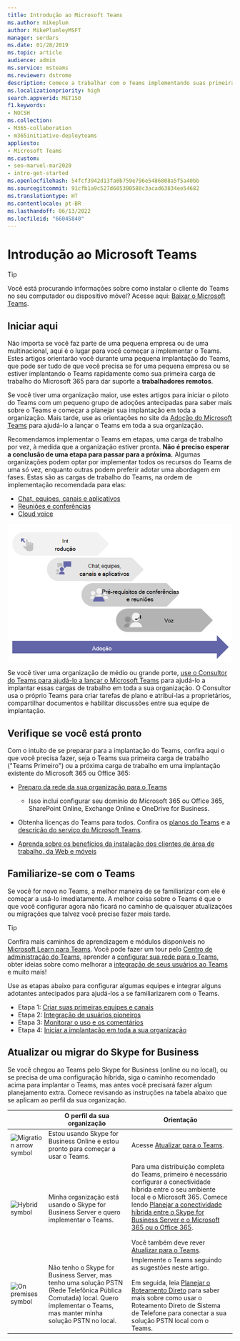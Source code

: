 ```yaml
---
title: Introdução ao Microsoft Teams
ms.author: mikeplum
author: MikePlumleyMSFT
manager: serdars
ms.date: 01/28/2019
ms.topic: article
audience: admin
ms.service: msteams
ms.reviewer: dstrome
description: Comece a trabalhar com o Teams implementando suas primeiras equipes e canais, para que você possa aumentar sua experiência com o Teams antes de implantá-lo o em sua organização.
ms.localizationpriority: high
search.appverid: MET150
f1.keywords:
- NOCSH
ms.collection:
- M365-collaboration
- m365initiative-deployteams
appliesto:
- Microsoft Teams
ms.custom:
- seo-marvel-mar2020
- intro-get-started
ms.openlocfilehash: 54fcf3942d13fa0b759e796e5486808a5f5a40bb
ms.sourcegitcommit: 91cfb1a9c527d605300580c3acad63834ee54682
ms.translationtype: HT
ms.contentlocale: pt-BR
ms.lasthandoff: 06/13/2022
ms.locfileid: "66045840"
---
```

# <a name="get-started-with-microsoft-teams"></a>Introdução ao Microsoft Teams

> [!TIP]
> Você está procurando informações sobre como instalar o cliente do Teams no seu computador ou dispositivo móvel? Acesse aqui: [Baixar o Microsoft Teams](https://www.microsoft.com/microsoft-teams/download-app).

## <a name="start-here"></a>Iniciar aqui

Não importa se você faz parte de uma pequena empresa ou de uma multinacional, aqui é o lugar para você começar a implementar o Teams. Estes artigos orientarão você durante uma pequena implantação do Teams, que pode ser tudo de que você precisa se for uma pequena empresa ou se estiver implantando o Teams rapidamente como sua primeira carga de trabalho do Microsoft 365 para dar suporte a **trabalhadores remotos**.

Se você tiver uma organização maior, use estes artigos para iniciar o piloto do Teams com um pequeno grupo de adoções antecipadas para saber mais sobre o Teams e começar a planejar sua implantação em toda a organização. Mais tarde, use as orientações no site da [Adoção do Microsoft Teams](https://adoption.microsoft.com/microsoft-teams/#get-started) para ajudá-lo a lançar o Teams em toda a sua organização.

Recomendamos implementar o Teams em etapas, uma carga de trabalho por vez, à medida que a organização estiver pronta. **Não é preciso esperar a conclusão de uma etapa para passar para a próxima.** Algumas organizações podem optar por implementar todos os recursos do Teams de uma só vez, enquanto outras podem preferir adotar uma abordagem em fases. Estas são as cargas de trabalho do Teams, na ordem de implementação recomendada para elas:

- [Chat, equipes, canais e aplicativos](deploy-chat-teams-channels-microsoft-teams-landing-page.md)
- [Reuniões e conferências](deploy-meetings-microsoft-teams-landing-page.md)
- [Cloud voice](cloud-voice-landing-page.md)

![Diagrama ilustrando os caminhos para implantação do Teams.](media/get-started-with-teams-quick-start-pathways.png)


Se você tiver uma organização de médio ou grande porte, [use o Consultor do Teams para ajudá-lo a lançar o Microsoft Teams](use-advisor-teams-roll-out.md) para ajudá-lo a implantar essas cargas de trabalho em toda a sua organização. O Consultor usa o próprio Teams para criar tarefas de plano e atribuí-las a proprietários, compartilhar documentos e habilitar discussões entre sua equipe de implantação.

## <a name="make-sure-youre-ready"></a>Verifique se você está pronto

Com o intuito de se preparar para a implantação do Teams, confira aqui o que você precisa fazer, seja o Teams sua primeira carga de trabalho ("Teams Primeiro") ou a próxima carga de trabalho em uma implantação existente do Microsoft 365 ou Office 365:

- [Preparo da rede da sua organização para o Teams](prepare-network.md)
  - Isso inclui configurar seu domínio do Microsoft 365 ou Office 365, SharePoint Online, Exchange Online e OneDrive for Business.

- Obtenha licenças do Teams para todos. Confira os [planos do Teams](https://www.microsoft.com/microsoft-365/microsoft-teams/compare-microsoft-teams-options) e a [descrição do serviço do Microsoft Teams](/office365/servicedescriptions/teams-service-description).

- [Aprenda sobre os benefícios da instalação dos clientes de área de trabalho, da Web e móveis](get-clients.md)

## <a name="get-familiar-with-teams"></a>Familiarize-se com o Teams

Se você for novo no Teams, a melhor maneira de se familiarizar com ele é começar a usá-lo imediatamente. A melhor coisa sobre o Teams é que o que você configurar agora não ficará no caminho de quaisquer atualizações ou migrações que talvez você precise fazer mais tarde.

> [!TIP]
> Confira mais caminhos de aprendizagem e módulos disponíveis no [Microsoft Learn para Teams](/learn/teams/). Você pode fazer um tour pelo [Centro de administração do Teams](/learn/modules/m365-teams-navigate-admin-portal/), aprender a [configurar sua rede para o Teams](/learn/modules/m365-teams-connectivity/), obter ideias sobre como melhorar a [integração de seus usuários ao Teams](/learn/modules/m365-teams-onboard-users/) e muito mais!

Use as etapas abaixo para configurar algumas equipes e integrar alguns adotantes antecipados para ajudá-los a se familiarizarem com o Teams.

- Etapa 1: [Criar suas primeiras equipes e canais](get-started-with-teams-create-your-first-teams-and-channels.md)
- Etapa 2: [Integração de usuários pioneiros](get-started-with-teams-onboard-early-adopters.md)
- Etapa 3: [Monitorar o uso e os comentários](get-started-with-teams-monitor-usage-and-feedback.md)
- Etapa 4: [Iniciar a implantação em toda a sua organização](get-started-with-teams-resources-for-org-wide-rollout.md)

## <a name="upgrade-or-migrate-from-skype-for-business"></a>Atualizar ou migrar do Skype for Business

Se você chegou ao Teams pelo Skype for Business (online ou no local), ou se precisa de uma configuração híbrida, siga o caminho recomendado acima para implantar o Teams, mas antes você precisará fazer algum planejamento extra. Comece revisando as instruções na tabela abaixo que se aplicam ao perfil da sua organização.

|&nbsp;|O perfil da sua organização|Orientação  |
|---------|---------|---------|
|<IMG src="/office/media/icons/migration-teams.svg" alt="Migration arrow symbol" height="50" width="50">|Estou usando Skype for Business Online e estou pronto para começar a usar o Teams. |Acesse [Atualizar para o Teams](upgrade-start-here.md). |
|<IMG SRC="/office/media/icons/hybrid-teams.svg" alt="Hybrid symbol" height="50" width="50">|Minha organização está usando o Skype for Business Server e quero implementar o Teams. |Para uma distribuição completa do Teams, primeiro é necessário configurar a conectividade híbrida entre o seu ambiente local e o Microsoft 365. Comece lendo [Planejar a conectividade híbrida entre o Skype for Business Server e o Microsoft 365 ou o Office 365](/skypeforbusiness/hybrid/plan-hybrid-connectivity). <br><br>Você também deve rever [Atualizar para o Teams](upgrade-start-here.md).   |
|<IMG src="/office/media/icons/on-premises-teams.svg" alt="On premises symbol" height="50" width="50">|Não tenho o Skype for Business Server, mas tenho uma solução PSTN (Rede Telefônica Pública Comutada) local. Quero implementar o Teams, mas manter minha solução PSTN no local. |Implemente o Teams seguindo as sugestões neste artigo.<br><br>Em seguida, leia [Planejar o Roteamento Direto](direct-routing-plan.md) para saber mais sobre como usar o Roteamento Direto de Sistema de Telefone para conectar a sua solução PSTN local com o Teams.|
